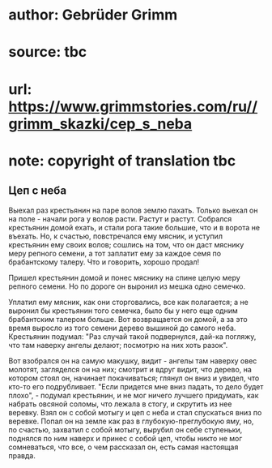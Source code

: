 # author: Gebrüder Grimm
# source: tbc
# url: https://www.grimmstories.com/ru//grimm_skazki/cep_s_neba
# note: copyright of translation tbc

## Цеп с неба 

Выехал раз крестьянин на паре волов землю пахать. Только выехал он на
поле - начали рога у волов расти. Растут и растут. Собрался крестьянин
домой ехать, и стали рога такие большие, что и в ворота не въехать. Но,
к счастью, повстречался ему мясник, и уступил крестьянин ему своих
волов; сошлись на том, что он даст мяснику меру репного семени, а тот
заплатит ему за каждое семя по брабантскому талеру. Что и говорить,
хорошо продал!

Пришел крестьянин домой и понес мяснику на спине целую меру репного
семени. Но по дороге он выронил из мешка одно семечко.

Уплатил ему мясник, как они сторговались, все как полагается; а не
выронил бы крестьянин того семечка, было бы у него еще одним брабантским
талером больше. Вот возвращается он домой, а за это время выросло из
того семени дерево вышиной до самого неба. Крестьянин подумал: "Раз
случай такой подвернулся, дай-ка погляжу, что там наверху ангелы делают;
посмотрю на них хоть разок".

Вот взобрался он на самую макушку, видит - ангелы там наверху овес
молотят, загляделся он на них; смотрит и вдруг видит, что дерево, на
котором стоял он, начинает покачиваться; глянул он вниз и увидел, что
кто-то его подрубливает. "Если придется мне вниз падать, то дело будет
плохо", - подумал крестьянин, и не мог ничего лучшего придумать, как
набрать овсяной соломы, что лежала в стогу, и скрутить из нее веревку.
Взял он с собой мотыгу и цеп с неба и стал спускаться вниз по веревке.
Попал он на земле как раз в глубокую-преглубокую яму, но, по счастью,
захватил с собой мотыгу, вырубил он себе ступеньки, поднялся по ним
наверх и принес с собой цеп, чтобы никто не мог сомневаться, что все, о
чем рассказал он, есть самая настоящая правда.
